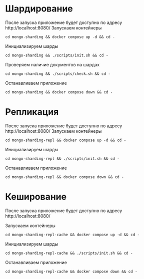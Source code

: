 # Шардирование
После запуска приложение будет доступно по адресу http://localhost:8080/
Запускаем контейнеры
```shell
cd mongo-sharding && docker compose up -d && cd -
```

Инициализируем шарды
```shell
cd mongo-sharding && ./scripts/init.sh && cd -
```

Проверяем наличие документов на шардах
```shell
cd mongo-sharding && ./scripts/check.sh && cd -
```

Останавливаем приложение
```shell
cd mongo-sharding && docker compose down && cd -
```

# Репликация
После запуска приложение будет доступно по адресу http://localhost:8080/
Запускаем контейнеры
```shell
cd mongo-sharding-repl && docker compose up -d && cd -
```

Инициализируем шарды
```shell
cd mongo-sharding-repl && ./scripts/init.sh && cd -
```

Останавливаем приложение
```shell
cd mongo-sharding-repl && docker compose down && cd -
```

# Кеширование
После запуска приложение будет доступно по адресу http://localhost:8080/

Запускаем контейнеры
```shell
cd mongo-sharding-repl-cache && docker compose up -d && cd -
```

Инициализируем шарды
```shell
cd mongo-sharding-repl-cache && ./scripts/init.sh && cd -
```

Останавливаем приложение
```shell
cd mongo-sharding-repl-cache && docker compose down && cd -
```


